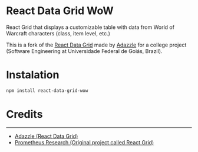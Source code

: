 # React Data Grid WoW

React Grid that displays a customizable table with data from World of Warcraft characters (class, item level, etc.)

This is a fork of the [React Data Grid](https://github.com/adazzle/react-data-grid) made by [Adazzle](https://github.com/adazzle/react-data-grid) for a college project (Software Engineering at Universidade Federal de Goiás, Brazil).

# Instalation 
```sh
npm install react-data-grid-wow
```

# Credits
------------
* [Adazzle (React Data Grid)](https://github.com/adazzle/react-data-grid)
* [Prometheus Research (Original project called React Grid)](https://github.com/prometheusresearch/react-grid)

